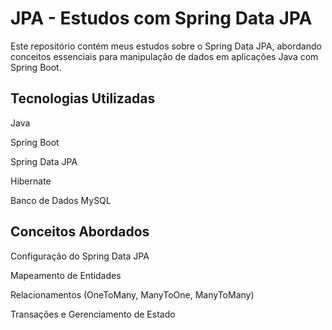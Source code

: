 # JPA - Estudos com Spring Data JPA

Este repositório contém meus estudos sobre o Spring Data JPA, abordando conceitos essenciais para manipulação de dados em aplicações Java com Spring Boot.

## Tecnologias Utilizadas

Java

Spring Boot

Spring Data JPA

Hibernate

Banco de Dados MySQL

## Conceitos Abordados

Configuração do Spring Data JPA

Mapeamento de Entidades

Relacionamentos (OneToMany, ManyToOne, ManyToMany)

Transações e Gerenciamento de Estado
